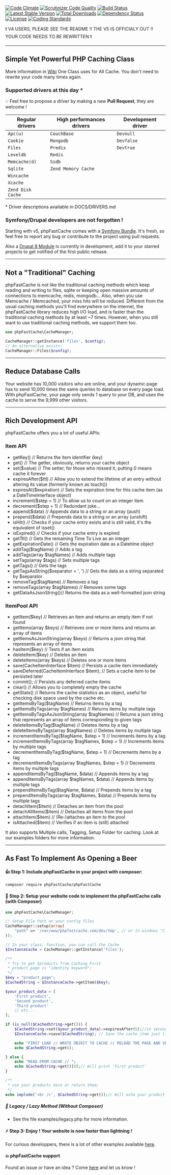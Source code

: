 [![Code Climate](https://codeclimate.com/github/PHPSocialNetwork/phpfastcache/badges/gpa.svg)](https://codeclimate.com/github/PHPSocialNetwork/phpfastcache) [![Scrutinizer Code Quality](https://scrutinizer-ci.com/g/PHPSocialNetwork/phpfastcache/badges/quality-score.png?b=final)](https://scrutinizer-ci.com/g/PHPSocialNetwork/phpfastcache/?branch=final) [![Build Status](https://travis-ci.org/PHPSocialNetwork/phpfastcache.svg?branch=final)](https://travis-ci.org/PHPSocialNetwork/phpfastcache) [![Latest Stable Version](http://img.shields.io/packagist/v/phpfastcache/phpfastcache.svg)](https://packagist.org/packages/phpfastcache/phpfastcache) [![Total Downloads](http://img.shields.io/packagist/dt/phpfastcache/phpfastcache.svg)](https://packagist.org/packages/phpfastcache/phpfastcache) [![Dependency Status](https://www.versioneye.com/php/phpfastcache:phpfastcache/badge.svg)](https://www.versioneye.com/php/phpfastcache:phpfastcache) [![License](https://img.shields.io/packagist/l/phpfastcache/phpfastcache.svg)](https://packagist.org/packages/phpfastcache/phpfastcache) [![Coding Standards](https://img.shields.io/badge/CI-PSR6-orange.svg)](https://github.com/php-fig/cache)

:exclamation: V4 USERS, PLEASE SEE THE README !! THE V5 IS OFFICIALY OUT !! YOUR CODE NEEDS TO BE REWRITTEN :exclamation:

---------------------------
Simple Yet Powerful PHP Caching Class
---------------------------
More information in [Wiki](https://github.com/PHPSocialNetwork/phpfastcache/wiki)
One Class uses for All Cache. You don't need to rewrite your code many times again.


### Supported drivers at this day *
:bulb: Feel free to propose a driver by making a new **Pull Request**, they are welcome !

|   Regular drivers  | High performances drivers | Development driver |
|--------------------|---------------------------|--------------------|
|  `Apc(u)`          | `CouchBase`               | `Devnull`          |
|  `Cookie`          | `Mongodb`                 | `Devfalse`         |
|  `Files`           | `Predis`                  | `Devtrue`          |
|  `Leveldb`         | `Redis`                   |                    |
|  `Memcache(d)`     | `Ssdb`                    |                    |
|  `Sqlite`          | `Zend Memory Cache`       |                    |
|  `Wincache`        |                           |                    |
|  `Xcache`          |                           |                    |
|  `Zend Disk Cache` |                           |                    |

\* Driver descriptions available in DOCS/DRIVERS.md

### Symfony/Drupal developers are not forgotten !
Starting with v5, phpFastCache comes with a [Symfony Bundle](https://github.com/PHPSocialNetwork/phpfastcache-bundle).
It's fresh, so feel free to report any bug or contribute to the project using pull requests.

Also a [Drupal 8 Module](https://github.com/PHPSocialNetwork/phpfastcache-drupal) is currently in development, add it to your starred projects to get notified of the first public release. 


---------------------------
Not a "Traditional" Caching
---------------------------
phpFastCache is not like the traditional caching methods which keep reading and writing to files, sqlite or keeping open massive amounts of connections to memcache, redis, mongodb... Also, when you use Memcache / Memcached, your miss hits will be reduced.
Different from the usual caching methods you'll find everywhere on the internet, the phpFastCache library reduces high I/O load, and is faster than the traditional caching methods by at least ~7 times.
However, when you still want to use traditional caching methods, we support them too.

```php
use phpFastCache\CacheManager;

CacheManager::getInstance('files', $config);
// An alternative exists:
CacheManager::Files($config);

```

---------------------------
Reduce Database Calls
---------------------------

Your website has 10,000 visitors who are online, and your dynamic page has to send 10,000 times the same queries to database on every page load.
With phpFastCache, your page only sends 1 query to your DB, and uses the cache to serve the 9,999 other visitors.

---------------------------
Rich Development API
---------------------------

phpFastCache offers you a lot of useful APIs:

### Item API
- getKey() // Returns the item identifier (key)
- get() // The getter, obviously, returns your cache object
- set($value) // The setter, for those who missed it, putting 0 means cache it forever
- expiresAfter($ttl) // Allow you to extend the lifetime of an entry without altering its value (formerly known as touch())
- expiresAt($expiration) // Sets the expiration time for this cache item (as a DateTimeInterface object)
- increment($step = 1) // To allow us to count on an integer item
- decrement($step = 1) // Redundant joke...
- append($data) // Appends data to a string or an array (push)
- prepend($data) // Prepends data to a string or an array (unshift)
- isHit() // Checks if your cache entry exists and is still valid, it's the equivalent of isset()
- isExpired() // Checks if your cache entry is expired
- getTtl() // Gets the remaining Time To Live as an integer
- getExpirationDate() // Gets the expiration date as a Datetime object
- addTag($tagName) // Adds a tag
- addTags(array $tagNames) // Adds multiple tags
- setTags(array $tags) // Sets multiple tags
- getTags() // Gets the tags
- getTagsAsString($separator = ', ') // Gets the data as a string separated by $separator
- removeTag($tagName) // Removes a tag
- removeTags(array $tagNames) // Removes some tags
- getDataAsJsonString()// Returns the data as a well-formatted json string

### ItemPool API
- getItem($key) // Retrieves an item and returns an empty item if not found
- getItems(array $keys) // Retrieves one or more items and returns an array of items
- getItemsAsJsonString(array $keys) // Returns a json string that represents an array of items
- hasItem($key) // Tests if an item exists
- deleteItem($key) // Deletes an item
- deleteItems(array $keys) // Deletes one or more items
- save(CacheItemInterface $item) // Persists a cache item immediately
- saveDeferred(CacheItemInterface $item); // Sets a cache item to be persisted later
- commit(); // Persists any deferred cache items
- clear() // Allows you to completely empty the cache
- getStats() // Returns the cache statistics as an object, useful for checking disk space used by the cache etc.
- getItemsByTag($tagName) // Returns items by a tag
- getItemsByTags(array $tagNames) // Returns items by multiple tags
- getItemsByTagsAsJsonString(array $tagNames) // Returns a json string that represents an array of items corresponding to given tags
- deleteItemsByTag($tagName) // Deletes items by a tag
- deleteItemsByTags(array $tagNames) // Deletes items by multiple tags
- incrementItemsByTag($tagName, $step = 1) // Increments items by a tag
- incrementItemsByTags(array $tagNames, $step = 1) // Increments items by multiple tags
- decrementItemsByTag($tagName, $step = 1) // Decrements items by a tag
- decrementItemsByTags(array $tagNames, $step = 1) // Decrements items by multiple tags
- appendItemsByTag($tagName, $data) // Appends items by a tag
- appendItemsByTags(array $tagNames, $data) // Appends items by multiple tags
- prependItemsByTag($tagName, $data) // Prepends items by a tag
- prependItemsByTags(array $tagNames, $data) // Prepends items by multiple tags
- detachItem($item) // Detaches an item from the pool
- detachAllItems($item) // Detaches all items from the pool
- attachItem($item) // (Re-)attaches an item to the pool
- isAttached($item) // Verifies if an item is (still) attached

It also supports Multiple calls, Tagging, Setup Folder for caching. Look at our examples folders for more information.

---------------------------
As Fast To Implement As Opening a Beer
---------------------------


#### :thumbsup: Step 1: Include phpFastCache in your project with composer:


```bash
composer require phpFastCache/phpFastCache
```

#### :construction: Step 2: Setup your website code to implement the phpFastCache calls (with Composer)
```php
use phpFastCache\CacheManager;

// Setup File Path on your config files
CacheManager::setup(array(
    "path" => '/var/www/phpfastcache.com/dev/tmp', // or in windows "C:/tmp/"
));

// In your class, function, you can call the Cache
$InstanceCache = CacheManager::getInstance('files');

/**
 * Try to get $products from Caching First
 * product_page is "identity keyword";
 */
$key = "product_page";
$CachedString = $InstanceCache->getItem($key);

$your_product_data = [
    'First product',
    'Second product',
    'Third product'
    // etc...
];

if (is_null($CachedString->get())) {
    $CachedString->set($your_product_data)->expiresAfter(5);//in seconds, also accepts Datetime
	$InstanceCache->save($CachedString); // Save the cache item just like you do with doctrine and entities

    echo "FIRST LOAD // WROTE OBJECT TO CACHE // RELOAD THE PAGE AND SEE // ";
    echo $CachedString->get();

} else {
    echo "READ FROM CACHE // ";
    echo $CachedString->get()[0];// Will print 'First product'
}

/**
 * use your products here or return them;
 */
echo implode('<br />', $CachedString->get());// Will echo your product list

```

##### :floppy_disk: Legacy / Lazy Method (Without Composer)
* See the file examples/legacy.php for more information.

#### :zap: Step 3: Enjoy ! Your website is now faster than lightning !
For curious developpers, there is a lot of other examples available  [here](https://github.com/PHPSocialNetwork/phpfastcache/tree/final/examples).

#### :boom: phpFastCache support
Found an issue or have an idea ? Come [here](https://github.com/PHPSocialNetwork/phpfastcache/issues) and let us know !
